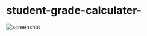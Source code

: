 # student-grade-calculater-
![screenshot](https://user-images.githubusercontent.com/102898369/183667203-a18f2782-03ad-4664-ba92-e488b2720524.png)

